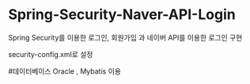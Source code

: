 # Spring-Security-Naver-API-Login
Spring Security를 이용한 로그인, 회원가입 과 네이버 API를 이용한 로그인 구현

security-config.xml로 설정

#데이터베이스
Oracle , Mybatis 이용


